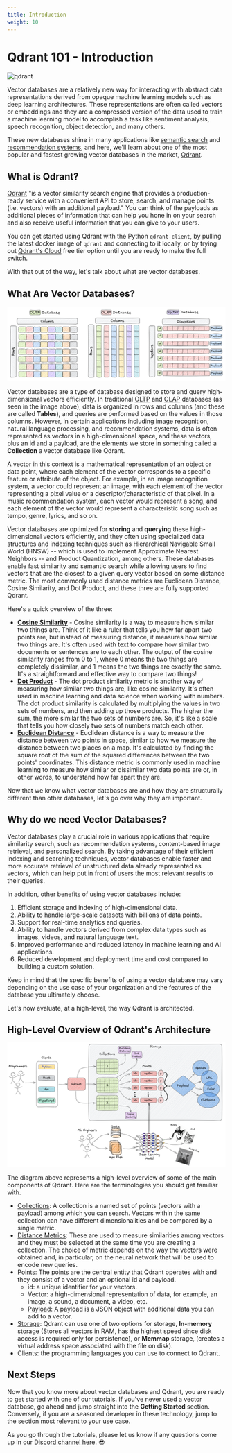 ```yaml
---
title: Introduction
weight: 10
---
```


# Qdrant 101 - Introduction

![qdrant](https://qdrant.tech/images/logo_with_text.png)

Vector databases are a relatively new way for interacting with abstract data representations derived from opaque machine learning models such as deep learning architectures. These representations are often called vectors or embeddings and they are a compressed version of the data used to train a machine learning model to accomplish a task like sentiment analysis, speech recognition, object detection, and many others.

These new databases shine in many applications like [semantic search](https://en.wikipedia.org/wiki/Semantic_search) and [recommendation systems](https://en.wikipedia.org/wiki/Recommender_system), and here, we'll learn about one of the most popular and fastest growing vector databases in the market, [Qdrant](qdrant.tech).

## What is Qdrant?

[Qdrant](qdrant.tech) "is a vector similarity search engine that provides a production-ready service with a convenient API to store, search, and manage points (i.e. vectors) with an additional payload." You can think of the payloads as additional pieces of information that can help you hone in on your search and also receive useful information that you can give to your users.

You can get started using Qdrant with the Python `qdrant-client`, by pulling the latest docker image of `qdrant` and connecting to it locally, or by trying out [Qdrant's Cloud](https://cloud.qdrant.io/) free tier option until you are ready to make the full switch.

With that out of the way, let's talk about what are vector databases.

## What Are Vector Databases?

![dbs](https://raw.githubusercontent.com/ramonpzg/mlops-sydney-2023/main/images/databases.png)

Vector databases are a type of database designed to store and query high-dimensional vectors efficiently. In traditional [OLTP](https://www.ibm.com/topics/oltp) and [OLAP](https://www.ibm.com/topics/olap) databases (as seen in the image above), data is organized in rows and columns (and these are called **Tables**), and queries are performed based on the values in those columns. However, in certain applications including image recognition, natural language processing, and recommendation systems, data is often represented as vectors in a high-dimensional space, and these vectors, plus an id and a payload, are the elements we store in something called a **Collection** a vector database like Qdrant.

A vector in this context is a mathematical representation of an object or data point, where each element of the vector corresponds to a specific feature or attribute of the object. For example, in an image recognition system, a vector could represent an image, with each element of the vector representing a pixel value or a descriptor/characteristic of that pixel. In a music recommendation system, each vector would represent a song, and each element of the vector would represent a characteristic song such as tempo, genre, lyrics, and so on.

Vector databases are optimized for **storing** and **querying** these high-dimensional vectors efficiently, and they often using specialized data structures and indexing techniques such as Hierarchical Navigable Small World (HNSW) -- which is used to implement Approximate Nearest Neighbors -- and Product Quantization, among others. These databases enable fast similarity and semantic search while allowing users to find vectors that are the closest to a given query vector based on some distance metric. The most commonly used distance metrics are Euclidean Distance, Cosine Similarity, and Dot Product, and these three are fully supported Qdrant.

Here's a quick overview of the three:
- [**Cosine Similarity**](https://en.wikipedia.org/wiki/Cosine_similarity) - Cosine similarity is a way to measure how similar two things are. Think of it like a ruler that tells you how far apart two points are, but instead of measuring distance, it measures how similar two things are. It's often used with text to compare how similar two documents or sentences are to each other. The output of the cosine similarity ranges from 0 to 1, where 0 means the two things are completely dissimilar, and 1 means the two things are exactly the same. It's a straightforward and effective way to compare two things!
- [**Dot Product**](https://en.wikipedia.org/wiki/Dot_product) - The dot product similarity metric is another way of measuring how similar two things are, like cosine similarity. It's often used in machine learning and data science when working with numbers. The dot product similarity is calculated by multiplying the values in two sets of numbers, and then adding up those products. The higher the sum, the more similar the two sets of numbers are. So, it's like a scale that tells you how closely two sets of numbers match each other.
- [**Euclidean Distance**](https://en.wikipedia.org/wiki/Euclidean_distance) - Euclidean distance is a way to measure the distance between two points in space, similar to how we measure the distance between two places on a map. It's calculated by finding the square root of the sum of the squared differences between the two points' coordinates. This distance metric is commonly used in machine learning to measure how similar or dissimilar two data points are or, in other words, to understand how far apart they are.

Now that we know what vector databases are and how they are structurally different than other databases, let's go over why they are important.

## Why do we need Vector Databases?

Vector databases play a crucial role in various applications that require similarity search, such as recommendation systems, content-based image retrieval, and personalized search. By taking advantage of their efficient indexing and searching techniques, vector databases enable faster and more accurate retrieval of unstructured data already represented as vectors, which can help put in front of users the most relevant results to their queries.

In addition, other benefits of using vector databases include:
1. Efficient storage and indexing of high-dimensional data.
3. Ability to handle large-scale datasets with billions of data points.
4. Support for real-time analytics and queries.
5. Ability to handle vectors derived from complex data types such as images, videos, and natural language text.
6. Improved performance and reduced latency in machine learning and AI applications.
7. Reduced development and deployment time and cost compared to building a custom solution.

Keep in mind that the specific benefits of using a vector database may vary depending on the use case of your organization and the features of the database you ultimately choose.

Let's now evaluate, at a high-level, the way Qdrant is architected.

## High-Level Overview of Qdrant's Architecture

![qdrant](https://raw.githubusercontent.com/ramonpzg/mlops-sydney-2023/main/images/qdrant_overview_high_level.png)

The diagram above represents a high-level overview of some of the main components of Qdrant. Here are the terminologies you should get familiar with.

- [Collections](https://qdrant.tech/documentation/collections/): A collection is a named set of points (vectors with a payload) among which you can search. Vectors within the same collection can have different dimensionalities and be compared by a single metric.
- [Distance Metrics](https://en.wikipedia.org/wiki/Metric_space): These are used to measure similarities among vectors and they must be selected at the same time you are creating a collection. The choice of metric depends on the way the vectors were obtained and, in particular, on the neural network that will be used to encode new queries.
- [Points](https://qdrant.tech/documentation/points/): The points are the central entity that Qdrant operates with and they consist of a vector and an optional id and payload.
    - id: a unique identifier for your vectors.
    - Vector: a high-dimensional representation of data, for example, an image, a sound, a document, a video, etc.
    - [Payload](https://qdrant.tech/documentation/payload/): A payload is a JSON object with additional data you can add to a vector.
- [Storage](https://qdrant.tech/documentation/storage/): Qdrant can use one of two options for storage, **In-memory** storage (Stores all vectors in RAM, has the highest speed since disk access is required only for persistence), or **Memmap** storage, (creates a virtual address space associated with the file on disk).
- Clients: the programming languages you can use to connect to Qdrant.

## Next Steps

Now that you know more about vector databases and Qdrant, you are ready to get started with one of our tutorials. If you've never used a vector database, go ahead and jump straight into the **Getting Started** section. Conversely, if you are a seasoned developer in these technology, jump to the section most relevant to your use case.

As you go through the tutorials, please let us know if any questions come up in our [Discord channel here](https://qdrant.to/discord). 😎
